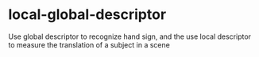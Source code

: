 # local-global-descriptor
Use global descriptor to recognize hand sign, and the use local descriptor to measure the translation of a subject in a scene
